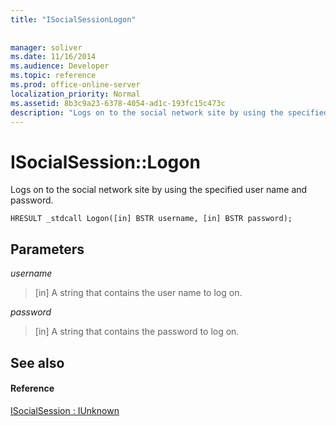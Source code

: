 ```yaml
---
title: "ISocialSessionLogon"
 
 
manager: soliver
ms.date: 11/16/2014
ms.audience: Developer
ms.topic: reference
ms.prod: office-online-server
localization_priority: Normal
ms.assetid: 8b3c9a23-6378-4054-ad1c-193fc15c473c
description: "Logs on to the social network site by using the specified user name and password."
---
```


# ISocialSession::Logon

Logs on to the social network site by using the specified user name and password.
  
```
HRESULT _stdcall Logon([in] BSTR username, [in] BSTR password);
```

## Parameters

 _username_
  
> [in] A string that contains the user name to log on.
    
 _password_
  
> [in] A string that contains the password to log on.
    
## See also

#### Reference

[ISocialSession : IUnknown](isocialsessioniunknown.md)

